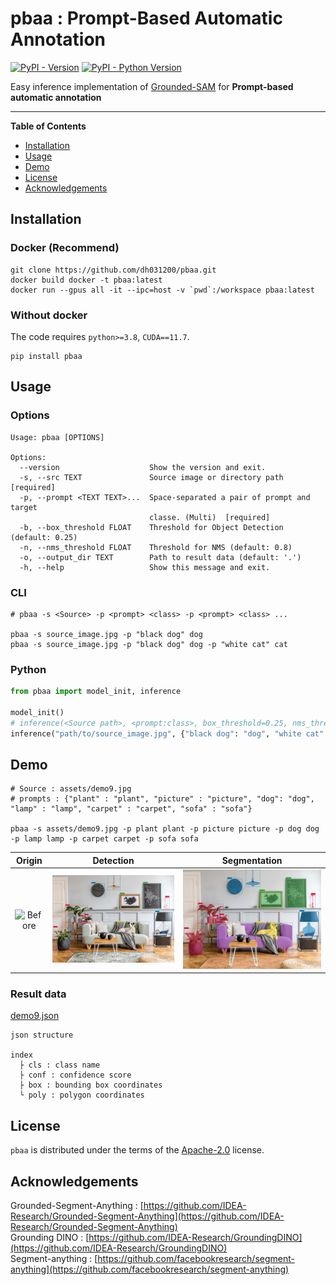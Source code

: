 # pbaa : Prompt-Based Automatic Annotation

[![PyPI - Version](https://img.shields.io/pypi/v/pbaa.svg)](https://pypi.org/project/pbaa)
[![PyPI - Python Version](https://img.shields.io/pypi/pyversions/pbaa.svg)](https://pypi.org/project/pbaa)

Easy inference implementation of [Grounded-SAM](https://github.com/IDEA-Research/Grounded-Segment-Anything) for
**Prompt-based automatic annotation**

-----

**Table of Contents**

- [Installation](#installation)
- [Usage](#Usage)
- [Demo](#Demo)
- [License](#license)
- [Acknowledgements](#acknowledgements)

## Installation

### Docker (Recommend)

```console
git clone https://github.com/dh031200/pbaa.git
docker build docker -t pbaa:latest
docker run --gpus all -it --ipc=host -v `pwd`:/workspace pbaa:latest
```

### Without docker

The code requires `python>=3.8`, `CUDA==11.7`.

```console
pip install pbaa
```

## Usage

### Options

```console
Usage: pbaa [OPTIONS]

Options:
  --version                    Show the version and exit.
  -s, --src TEXT               Source image or directory path  [required]
  -p, --prompt <TEXT TEXT>...  Space-separated a pair of prompt and target
                               classe. (Multi)  [required]
  -b, --box_threshold FLOAT    Threshold for Object Detection (default: 0.25)
  -n, --nms_threshold FLOAT    Threshold for NMS (default: 0.8)
  -o, --output_dir TEXT        Path to result data (default: '.')
  -h, --help                   Show this message and exit.
```

### CLI

```console
# pbaa -s <Source> -p <prompt> <class> -p <prompt> <class> ...

pbaa -s source_image.jpg -p "black dog" dog
pbaa -s source_image.jpg -p "black dog" dog -p "white cat" cat
```

### Python

```python
from pbaa import model_init, inference

model_init()
# inference(<Source path>, <prompt:class>, box_threshold=0.25, nms_threshold=0.8, output_dir=".")
inference("path/to/source_image.jpg", {"black dog": "dog", "white cat": "cat"})
```

## Demo

```console
# Source : assets/demo9.jpg
# prompts : {"plant" : "plant", "picture" : "picture", "dog": "dog", "lamp" : "lamp", "carpet" : "carpet", "sofa" : "sofa"}

pbaa -s assets/demo9.jpg -p plant plant -p picture picture -p dog dog -p lamp lamp -p carpet carpet -p sofa sofa
```

|                                     Origin                                      |                                       Detection                                        |                                       Segmentation                                        |
|:-------------------------------------------------------------------------------:|:--------------------------------------------------------------------------------------:|:-----------------------------------------------------------------------------------------:|
| ![Before](https://github.com/dh031200/pbaa/blob/main/assets/demo9.jpg?raw=true) | ![detection](https://github.com/dh031200/pbaa/blob/main/assets/demo9_det.jpg?raw=true) | ![segmentation](https://github.com/dh031200/pbaa/blob/main/assets/demo9_seg.jpg?raw=true) |

### Result data

[demo9.json](https://github.com/dh031200/pbaa/blob/main/assets/demo9.json)<br>

```console
json structure

index
  ├ cls : class name
  ├ conf : confidence score
  ├ box : bounding box coordinates
  └ poly : polygon coordinates
```

## License

`pbaa` is distributed under the terms of the [Apache-2.0](https://spdx.org/licenses/Apache-2.0.html) license.

## Acknowledgements

Grounded-Segment-Anything : [https://github.com/IDEA-Research/Grounded-Segment-Anything](https://github.com/IDEA-Research/Grounded-Segment-Anything)<br>
Grounding DINO : [https://github.com/IDEA-Research/GroundingDINO](https://github.com/IDEA-Research/GroundingDINO)<br>
Segment-anything : [https://github.com/facebookresearch/segment-anything](https://github.com/facebookresearch/segment-anything)<br>
